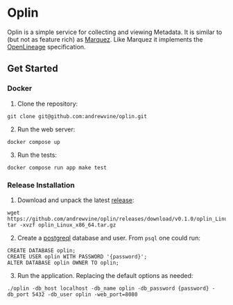 # Oplin

Oplin is a simple service for collecting and viewing Metadata. It is similar to (but not as feature rich) as [Marquez](https://github.com/MarquezProject/marquez]). Like Marquez it implements the [OpenLineage](https://openlineage.io/) specification.

## Get Started

### Docker

1. Clone the repository:

```
git clone git@github.com:andrewvine/oplin.git
```

2. Run the web server:

```
docker compose up
```

3. Run the tests:

```
docker compose run app make test
```

### Release Installation

1. Download and unpack the latest [release](https://github.com/andrewvine/oplin/releases):

```
wget https://github.com/andrewvine/oplin/releases/download/v0.1.0/oplin_Linux_x86_64.tar.gz
tar -xvzf oplin_Linux_x86_64.tar.gz
```

2. Create a [postgreql](https://www.postgresql.org) database and user. From `psql` one could run:

```
CREATE DATABASE oplin;
CREATE USER oplin WITH PASSWORD '{password}';
ALTER DATABASE oplin OWNER TO oplin; 
```

3. Run the application. Replacing the default options as needed:

```
./oplin -db_host localhost -db_name oplin -db_password {password} -db_port 5432 -db_user oplin -web_port=8080
```
